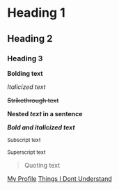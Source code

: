 # Heading 1
## Heading 2
### Heading 3

**Bolding text**

_Italicized text_

~~Strikethrough text~~

**Nested _text_ in a sentence**

***Bold and italicized text***

<sub> Subscript text </sub>

<sup> Superscript text </sup>

> Quoting text







[My Profile](https://github.com/sbaeye19/sbaeye19.git)
[Things I Dont Understand](https://github.com/sbaeye19/ThingsIDontUnderstand.git)
